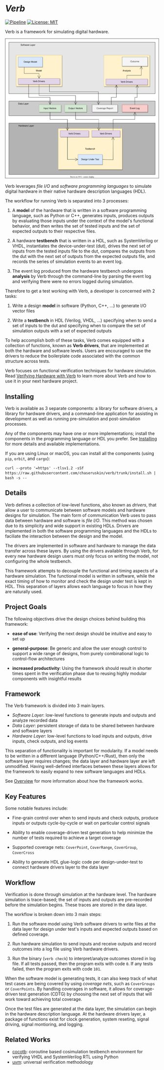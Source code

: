 # _Verb_

[![Pipeline](https://github.com/chaseruskin/verb/actions/workflows/pipeline.yml/badge.svg?branch=trunk)](https://github.com/chaseruskin/verb/actions/workflows/pipeline.yml) [![License: MIT](https://img.shields.io/badge/License-MIT-yellow.svg)](https://opensource.org/licenses/MIT)

Verb is a framework for simulating digital hardware. 

![](./docs/src/images/system.svg)

Verb leverages _file I/O_ and _software programming languages_ to simulate digital hardware in their native hardware description languages (HDL).


The workflow for running Verb is separated into 3 processes:

1. A __model__ of the hardware that is written in a software programming language, such as Python or C++, generates inputs, produces outputs by evaluating those inputs under the context of the model's functional behavior, and then writes the set of tested inputs and the set of expected outputs to their respective files.

2. A hardware __testbench__ that is written in a HDL, such as SystemVerilog or VHDL, instantiates the device-under-test (dut), drives the next set of inputs from the tested inputs file to the dut, compares the outputs from the dut with the next set of outputs from the expected outputs file, and records the series of simulation events to an event log.

3. The event log produced from the hardware testbench undergoes __analysis__ by Verb through the command-line by parsing the event log and verifying there were no errors logged during simulation.

Therefore to get a test working with Verb, a developer is concerned with 2 tasks:

1. Write a design __model__ in software (Python, C++, ...) to generate I/O vector files

2. Write a __testbench__ in HDL (Verilog, VHDL, ...) specifying when to send a set of inputs to the dut and specifying when to compare the set of simulation outputs with a set of expected outputs

To help accomplish both of these tasks, Verb comes equipped with a collection of functions, known as __Verb drivers__, that are implemented at both the hardware and software levels. Users are encouraged to use the drivers to reduce the boilerplate code associated with the common structure across tests.

Verb focuses on functional verification techniques for hardware simulation. Read [Verifying Hardware with Verb](https://chaseruskin.github.io/verb/) to learn more about Verb and how to use it in your next hardware project.

## Installing

Verb is available as 3 separate components: a library for software drivers, a library for hardware drivers, and a command-line application for assisting in development as well as running pre-simulation and post-simulation processes.

Any of the components may have one or more implementations; install the components in the programming language or HDL you prefer. See [Installing](https://chaseruskin.github.io/verb/starting/installing.html) for more details and available implementations.

If you are using Linux or macOS, you can install all the components (using `pip`, `orbit`, and `cargo`):
```
curl --proto '=https' --tlsv1.2 -sSf https://raw.githubusercontent.com/chaseruskin/verb/trunk/install.sh | bash -s --
```

## Details

Verb defines a collection of low-level functions, also known as _drivers_, that allow a user to communicate between software models and hardware designs for simulation. The main form of communication Verb uses to pass data between hardware and software is _file I/O_. This method was chosen due to its simplicity and wide support in existing HDLs. Drivers are implemented in both the software programming languages and the HDLs to faciliate the interaction between the design and the model.

The drivers are implemented in software and hardware to manage the data transfer across these layers. By using the drivers available through Verb, for every new hardware design users must only focus on writing the model, not configuring the whole testbench.

This framework attempts to decouple the functional and timing aspects of a hardware simulation. The functional model is written in software, while the exact timing of how to monitor and check the design under test is kept in HDL. This separation of layers allows each language to focus in how they are naturally used.

## Project Goals

The following objectives drive the design choices behind building this framework:

- __ease of use__: Verifying the next design should be intuitive and easy to set up

- __general-purpose__: Be generic and allow the user enough control to support a wide range of designs, from purely combinational logic to control-flow architectures

- __increased productivity__: Using the framework should result in shorter times spent in the verification phase due to reusing highly modular components with insightful results

## Framework

The Verb framework is divided into 3 main layers.

- _Software Layer_: low-level functions to generate inputs and outputs and analyze recorded data
- _Data Layer_: persistent storage of data to be shared between hardware and software layers
- _Hardware Layer_: low-level functions to load inputs and outputs, drive inputs, check outputs, and log events

This separation of functionality is important for modularity. If a model needs to be written in a different language (Python/C++/Rust), then only the software layer requires changes; the data layer and hardware layer are left unmodified. Having well-defined interfaces between these layers allows for the framework to easily expand to new software languages and HDLs.

See [Overview](https://chaseruskin.github.io/verb/topic/overview.html) for more information about how the framework works.

## Key Features

Some notable features include:

- Fine-grain control over when to send inputs and check outputs, produce inputs or outputs cycle-by-cycle or wait on particular control signals

- Ability to enable coverage-driven test generation to help minimize the number of tests required to achieve a target coverage

- Supported coverage nets: `CoverPoint`, `CoverRange`, `CoverGroup`, `CoverCross`

- Ability to generate HDL glue-logic code per design-under-test to connect hardware drivers layer to the data layer

## Workflow 

Verification is done through simulation at the hardware level. The hardware simulation is trace-based; the set of inputs and outputs are pre-recorded before the simulation begins. These traces are stored in the data layer.

The workflow is broken down into 3 main steps:

1. Run the software model using Verb software drivers to write files at the data layer for design under test's inputs and expected outputs based on defined coverage.

2. Run hardware simulation to send inputs and receive outputs and record outcomes into a log file using Verb hardware drivers.

3. Run the binary (`verb check`) to interpret/analyze outcomes stored in log file. If all tests passed, then the program exits with code `0`. If any tests failed, then the program exits with code `101`.

When the software model is generating tests, it can also keep track of what test cases are being covered by using _coverage nets_, such as `CoverGroups` or `CoverPoints`. By handling coverages in software, it allows for coverage-driven test generation (CDTG) by choosing the next set of inputs that will work toward achieving total coverage.

Once the test files are generated at the data layer, the simulation can begin in the hardware description language. At the hardware drivers layer, a package of functions exist for clock generation, system reseting, signal driving, signal montioring, and logging.

## Related Works

- [cocotb](https://www.cocotb.org): coroutine based cosimulation testbench environment for verifying VHDL and SystemVerilog RTL using Python
- [uvm](https://en.wikipedia.org/wiki/Universal_Verification_Methodology): universal verification methodology